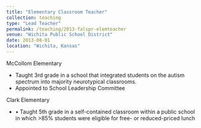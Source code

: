 ```yaml
---
title: "Elementary Classroom Teacher"
collection: teaching
type: "Lead Teacher"
permalink: /teaching/2013-falspr-elemteacher
venue: "Wichita Public School District"
date: 2013-08-01
location: "Wichita, Kansas"
---
```

McCollom Elementary
* Taught 3rd grade in a school that integrated students on the autism spectrum into majority neurotypical classrooms. 
* Appointed to School Leadership Committee

Clark Elementary
* •	Taught 5th grade in a self-contained classroom within a public school in which >85% students were eligible for free- or reduced-priced lunch

